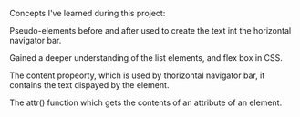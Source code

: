 Concepts I've learned during this project:

Pseudo-elements before and after used to create the text int the horizontal navigator bar. 

Gained a deeper understanding of the list elements, and flex box in CSS. 

The content propeorty, which is used by thorizontal navigator bar, it contains the text dispayed by the element. 

The attr() function which gets the contents of an attribute of an element. 

